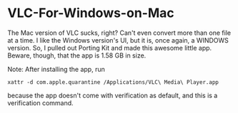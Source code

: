 # VLC-For-Windows-on-Mac
The Mac version of VLC sucks, right? Can't even convert more than one file at a time. I like the Windows version's UI, but it is, once again, a WINDOWS version. So, I pulled  out Porting Kit and made this awesome little app. Beware, though, that the app is 1.58 GB in size.

Note: After installing the app, run
```
xattr -d com.apple.quarantine /Applications/VLC\ Media\ Player.app
```
because the app doesn't come with verification as default, and this is a verification command.
